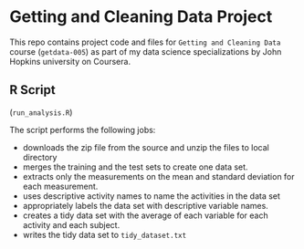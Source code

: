 # Getting and Cleaning Data Project

This repo contains project code and files for `Getting and Cleaning Data` 
course (`getdata-005`) as part of my data science specializations
by John Hopkins university on Coursera.


## R Script 
(`run_analysis.R`)

The script performs the following jobs:
- downloads the zip file from the source and unzip the files to local directory
- merges the training and the test sets to create one data set.
- extracts only the measurements on the mean and standard deviation for each measurement. 
- uses descriptive activity names to name the activities in the data set
- appropriately labels the data set with descriptive variable names. 
- creates a tidy data set with the average of each variable for each activity and each subject. 
- writes the tidy data set to `tidy_dataset.txt`

